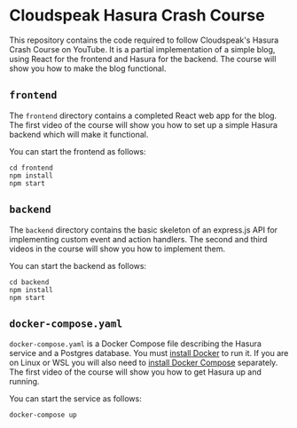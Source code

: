 # Cloudspeak Hasura Crash Course

This repository contains the code required to follow Cloudspeak's Hasura Crash Course on YouTube.  It is a partial implementation of a simple blog, using React for the frontend and Hasura for the backend.  The course will show you how to make the blog functional.

## `frontend`

The `frontend` directory contains a completed React web app for the blog.  The first video of the course will show you how to set up a simple Hasura backend which will make it functional.

You can start the frontend as follows:

```text
cd frontend
npm install
npm start
```

## `backend`

The `backend` directory contains the basic skeleton of an express.js API for implementing custom event and action handlers.  The second and third videos in the course will show you how to implement them.

You can start the backend as follows:

```text
cd backend
npm install
npm start
```


## `docker-compose.yaml`

`docker-compose.yaml` is a Docker Compose file describing the Hasura service and a Postgres database.  You must [install Docker](https://docs.docker.com/get-docker/) to run it.  If you are on Linux or WSL you will also need to [install Docker Compose](https://docs.docker.com/compose/install/) separately.  The first video of the course will show you how to get Hasura up and running.

You can start the service as follows:

```
docker-compose up
```